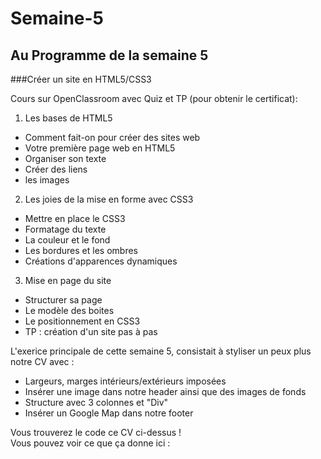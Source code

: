 # Semaine-5

## Au Programme de la semaine 5  

###Créer un site en HTML5/CSS3  

Cours sur OpenClassroom avec Quiz et TP (pour obtenir le certificat):  

 1. Les bases de HTML5

  * Comment fait-on pour créer des sites web
  * Votre première page web en HTML5
  * Organiser son texte
  * Créer des liens
  * les images
 
 2. Les joies de la mise en forme avec CSS3

  * Mettre en place le CSS3
  * Formatage du texte
  * La couleur et le fond
  * Les bordures et les ombres
  * Créations d'apparences dynamiques

3. Mise en page du site 

 * Structurer sa page
 * Le modèle des boites
 * Le positionnement en CSS3
 * TP : création d'un site pas à pas
       
L'exerice principale de cette semaine 5, consistait à styliser un peux plus notre CV avec :  

  * Largeurs, marges intérieurs/extérieurs imposées  
  * Insérer une image dans notre header ainsi que des images de fonds  
  * Structure avec 3 colonnes et "Div"  
  * Insérer un Google Map dans notre footer  
  
  
  Vous trouverez le code ce CV ci-dessus !  
  Vous pouvez voir ce que ça donne ici : 